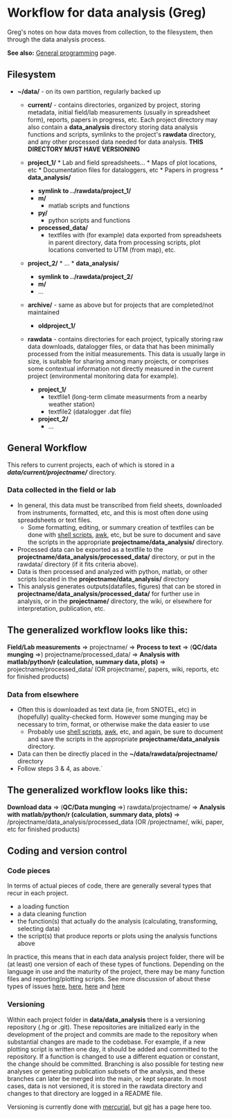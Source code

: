 # Workflow for data analysis (Greg)

Greg's notes on how data moves from collection, to the filesystem, then
through the data analysis process.

**See also:** [General programming](computing/comp_programming.md) page.

## Filesystem

* **~/data/** - on its own partition, regularly backed up
  *  **current/**  - contains directories, organized by project, storing metadata, initial field/lab measurements (usually in spreadsheet form), reports, papers in progress, etc. Each project directory may also contain a **data_analysis** directory storing data analysis functions and scripts, symlinks to the project's **rawdata** directory, and any other processed data needed for data analysis. **THIS DIRECTORY MUST HAVE VERSIONING**

    *  **project_1/**
      * Lab and field spreadsheets...
      * Maps of plot locations, etc
      * Documentation files for dataloggers, etc
      * Papers in progress
      * **data_analysis/**
        * **symlink to ../rawdata/project_1/**
        * **m/**
          * matlab scripts and functions
        * **py/**
          * python scripts and functions
        * **processed_data/**
          * textfiles with (for example) data exported from spreadsheets in parent directory, data from processing scripts, plot locations converted to UTM (from map), etc.
    *  **project_2/**
      * ...
      * **data_analysis/**
        * **symlink to ../rawdata/project_2/**
        * **m/**
        * ...
  * **archive/** - same as above but for projects that are completed/not maintained
    *  **oldproject_1/**
  * **rawdata**  - contains directories for each project, typically storing raw data downloads, datalogger files, or data that has been minimally processed from the initial measurements. This data is usually large in size, is suitable for sharing among many projects, or comprises some contextual information not directly measured in the current project (environmental monitoring data for example).
    * **project_1/**
      * textfile1 (long-term climate measurments from a nearby weather station)
      * textfile2 (datalogger .dat file)
    * **project_2/**
      * ...

## General Workflow

This refers to current projects, each of which is stored in a
***data/current/projectname/*** directory.

### Data collected in the field or lab

- In general, this data must be transcribed from field sheets, downloaded from instruments, formatted, etc, and this is most often done using spreadsheets or text files. 
  - Some formatting, editing, or summary creation of textfiles can be done with [shell scripts](computing/comp_shellscripts.md), [awk](computing/comp_awk.md), etc, but be sure to document and save the scripts in the appropriate **projectname/data_analysis/** directory.
- Processed data can be exported as a textfile to the **projectname/data_analysis/processed_data/** directory, or put in the rawdata/ directory (if it fits criteria above).
- Data is then processed and analyzed with python, matlab, or other scripts located in the **projectname/data_analysis/** directory
- This analysis generates outputs(datafiles, figures) that can be stored in **projectname/data_analysis/processed_data/** for further use in analysis, or in the **projectname/** directory, the wiki, or elsewhere for interpretation, publication, etc.

The generalized workflow looks like this:
-----------------------------------------

 **Field/Lab measurements** => projectname/ => **Process
        to text** => (**QC/data munging** =>)
        projectname/processed_data/ => **Analysis with
        matlab/python/r (calculation, summary data, plots)** =>
        projectname/processed_data/ (OR projectname/, papers, wiki,
        reports, etc for finished products)

### Data from elsewhere

- Often this is downloaded as text data (ie, from SNOTEL, etc) in (hopefully) quality-checked form. However some munging may be necessary to trim, format, or otherwise make the data easier to use 
  - Probably use [shell scripts](computing/comp_shellscripts.md), [awk](computing/comp_awk.md), etc, and again, be sure to document and save the scripts in the appropriate **projectname/data_analysis** directory.
- Data can then be directly placed in the **~/data/rawdata/projectname/** directory
- Follow steps 3 & 4, as above.`

The generalized workflow looks like this:
-----------------------------------------

 **Download data** => (**QC/Data munging** =>)
        rawdata/projectname/ => **Analysis with matlab/python/r
        (calculation, summary data, plots)** =>
        /projectname/data_analysis/processed_data (OR /projectname/,
        wiki, paper, etc for finished products)

## Coding and version control

### Code pieces

In terms of actual pieces of code, there are generally several types
that recur in each project.

- a loading function
- a data cleaning function
- the function(s) that actually do the analysis (calculating, transforming, selecting data)
- the script(s) that produce reports or plots using the analysis functions above

In practice, this means that in each data analysis project folder, there
will be (at least) one version of each of these types of functions.
Depending on the language in use and the maturity of the project, there
may be many function files and reporting/plotting scripts. See more
discussion of about these types of issues
[here](http://stackoverflow.com/a/1434424),
[here](http://stackoverflow.com/q/1266279),
[here](http://stackoverflow.com/q/2295389) and
[here](http://stackoverflow.com/q/2295389)

### Versioning

Within each project folder in **data/data_analysis** there is a
versioning repository (.hg or .git). These repositories are initialized
early in the development of the project and commits are made to the
repository when substantial changes are made to the codebase. For
example, if a new plotting script is written one day, it should be added
and committed to the repository. If a function is changed to use a
different equation or constant, the change should be committed.
Branching is also possible for testing new analyses or generating
publication subsets of the analysis, and these branches can later be
merged into the main, or kept separate. In most cases, data is not
versioned, it is stored in the rawdata directory and changes to that
directory are logged in a README file.

Versioning is currently done with
[mercurial](computing/comp_mercurial.md), but [git](computing/comp_git.md) has a page here too.
